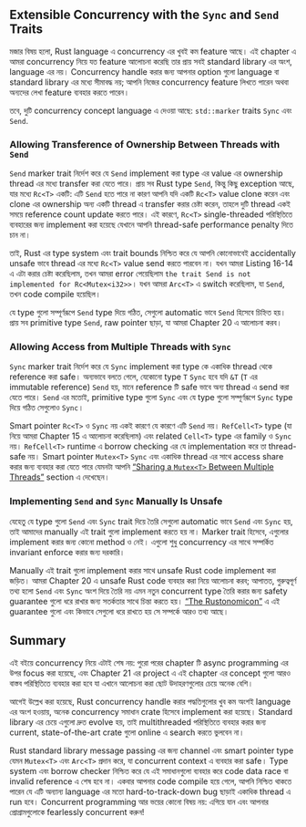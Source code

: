 ## Extensible Concurrency with the `Sync` and `Send` Traits

মজার বিষয় হলো, Rust language এ concurrency এর খুবই কম feature আছে। এই chapter এ আমরা concurrency নিয়ে যত feature আলোচনা করেছি তার প্রায় সবই standard library এর অংশ, language এর নয়। Concurrency handle করার জন্য আপনার option গুলো language বা standard library এর মধ্যে সীমাবদ্ধ নয়; আপনি নিজের concurrency feature লিখতে পারেন অথবা অন্যদের লেখা feature ব্যবহার করতে পারেন।

তবে, দুটি concurrency concept language এ দেওয়া আছে: `std::marker` traits `Sync` এবং `Send`.

### Allowing Transference of Ownership Between Threads with `Send`

`Send` marker trait নির্দেশ করে যে `Send` implement করা type এর value এর ownership thread এর মধ্যে transfer করা যেতে পারে। প্রায় সব Rust type `Send`, কিন্তু কিছু exception আছে, যার মধ্যে `Rc<T>` একটি: এটি `Send` হতে পারে না কারণ আপনি যদি একটি `Rc<T>` value clone করেন এবং clone এর ownership অন্য একটি thread এ transfer করার চেষ্টা করেন, তাহলে দুটি thread একই সময়ে reference count update করতে পারে। এই কারণে, `Rc<T>` single-threaded পরিস্থিতিতে ব্যবহারের জন্য implement করা হয়েছে যেখানে আপনি thread-safe performance penalty দিতে চান না।

তাই, Rust এর type system এবং trait bounds নিশ্চিত করে যে আপনি কোনোভাবেই accidentally unsafe ভাবে thread এর মধ্যে `Rc<T>` value send করতে পারবেন না। যখন আমরা Listing 16-14 এ এটা করার চেষ্টা করেছিলাম, তখন আমরা error পেয়েছিলাম `the trait Send is not implemented for Rc<Mutex<i32>>`। যখন আমরা `Arc<T>` এ switch করেছিলাম, যা `Send`, তখন code compile হয়েছিল।

যে type গুলো সম্পূর্ণরূপে `Send` type দিয়ে গঠিত, সেগুলো automatic ভাবে `Send` হিসেবে চিহ্নিত হয়। প্রায় সব primitive type `Send`, raw pointer ছাড়া, যা আমরা Chapter 20 এ আলোচনা করব।

### Allowing Access from Multiple Threads with `Sync`

`Sync` marker trait নির্দেশ করে যে `Sync` implement করা type কে একাধিক thread থেকে reference করা safe। অন্যভাবে বলতে গেলে, যেকোনো type `T` `Sync` হবে যদি `&T` (`T` এর immutable reference) `Send` হয়, মানে reference টি safe ভাবে অন্য thread এ send করা যেতে পারে। `Send` এর মতোই, primitive type গুলো `Sync` এবং যে type গুলো সম্পূর্ণরূপে `Sync` type দিয়ে গঠিত সেগুলোও `Sync`।

Smart pointer `Rc<T>` ও `Sync` নয় একই কারণে যে কারণে এটি `Send` নয়। `RefCell<T>` type (যা নিয়ে আমরা Chapter 15 এ আলোচনা করেছিলাম) এবং related `Cell<T>` type এর family ও `Sync` নয়। `RefCell<T>` runtime এ borrow checking এর যে implementation করে তা thread-safe নয়। Smart pointer `Mutex<T>` `Sync` এবং একাধিক thread এর সাথে access share করার জন্য ব্যবহার করা যেতে পারে যেমনটা আপনি [“Sharing a `Mutex<T>` Between Multiple Threads”][sharing-a-mutext-between-multiple-threads]<!-- ignore --> section এ দেখেছেন।

### Implementing `Send` and `Sync` Manually Is Unsafe

যেহেতু যে type গুলো `Send` এবং `Sync` trait দিয়ে তৈরি সেগুলো automatic ভাবে `Send` এবং `Sync` হয়, তাই আমাদের manually এই trait গুলো implement করতে হয় না। Marker trait হিসেবে, এগুলোর implement করার জন্য কোনো method ও নেই। এগুলো শুধু concurrency এর সাথে সম্পর্কিত invariant enforce করার জন্য দরকারি।

Manually এই trait গুলো implement করার সাথে unsafe Rust code implement করা জড়িত। আমরা Chapter 20 এ unsafe Rust code ব্যবহার করা নিয়ে আলোচনা করব; আপাতত, গুরুত্বপূর্ণ তথ্য হলো `Send` এবং `Sync` অংশ দিয়ে তৈরি নয় এমন নতুন concurrent type তৈরি করার জন্য safety guarantee গুলো ধরে রাখার জন্য সতর্কতার সাথে চিন্তা করতে হয়। [“The Rustonomicon”][nomicon] এ এই guarantee গুলো এবং কিভাবে সেগুলো ধরে রাখতে হয় সে সম্পর্কে আরও তথ্য আছে।

## Summary

এই বইয়ে concurrency নিয়ে এটাই শেষ নয়: পুরো পরের chapter টি async programming এর উপর focus করা হয়েছে, এবং Chapter 21 এর project এ এই chapter এর concept গুলো আরও বাস্তব পরিস্থিতিতে ব্যবহার করা হবে যা এখানে আলোচনা করা ছোট উদাহরণগুলোর চেয়ে অনেক বেশি।

আগেই উল্লেখ করা হয়েছে, Rust concurrency handle করার পদ্ধতিগুলোর খুব কম অংশই language এর অংশ হওয়ায়, অনেক concurrency সমাধান crate হিসেবে implement করা হয়েছে। Standard library এর চেয়ে এগুলো দ্রুত evolve হয়, তাই multithreaded পরিস্থিতিতে ব্যবহার করার জন্য current, state-of-the-art crate গুলো online এ search করতে ভুলবেন না।

Rust standard library message passing এর জন্য channel এবং smart pointer type যেমন `Mutex<T>` এবং `Arc<T>` প্রদান করে, যা concurrent context এ ব্যবহার করা safe। Type system এবং borrow checker নিশ্চিত করে যে এই সমাধানগুলো ব্যবহার করে code data race বা invalid reference এ শেষ হবে না। একবার আপনার code compile হয়ে গেলে, আপনি নিশ্চিত থাকতে পারেন যে এটি অন্যান্য language এর মতো hard-to-track-down bug ছাড়াই একাধিক thread এ run হবে। Concurrent programming আর ভয়ের কোনো বিষয় নয়: এগিয়ে যান এবং আপনার প্রোগ্রামগুলোকে fearlessly concurrent করুন!

[sharing-a-mutext-between-multiple-threads]: ch16-03-shared-state.html#sharing-a-mutext-between-multiple-threads
[nomicon]: ../nomicon/index.html
```

